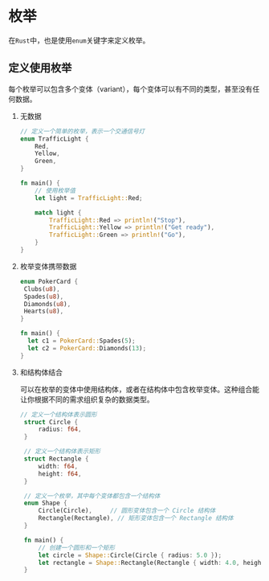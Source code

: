 # 枚举

在`Rust`中，也是使用`enum`关键字来定义枚举。

## 定义使用枚举

每个枚举可以包含多个变体（variant），每个变体可以有不同的类型，甚至没有任何数据。

1. 无数据

   ```rust
   // 定义一个简单的枚举，表示一个交通信号灯
   enum TrafficLight {
       Red,
       Yellow,
       Green,
   }

   fn main() {
       // 使用枚举值
       let light = TrafficLight::Red;

       match light {
           TrafficLight::Red => println!("Stop"),
           TrafficLight::Yellow => println!("Get ready"),
           TrafficLight::Green => println!("Go"),
       }
   }

   ```

2. 枚举变体携带数据

   ```rust
   enum PokerCard {
    Clubs(u8),
    Spades(u8),
    Diamonds(u8),
    Hearts(u8),
   }

   fn main() {
     let c1 = PokerCard::Spades(5);
     let c2 = PokerCard::Diamonds(13);
   }
   ```

3. 和结构体结合

   可以在枚举的变体中使用结构体，或者在结构体中包含枚举变体。这种组合能让你根据不同的需求组织复杂的数据类型。

   ```rust
   // 定义一个结构体表示圆形
    struct Circle {
        radius: f64,
    }

    // 定义一个结构体表示矩形
    struct Rectangle {
        width: f64,
        height: f64,
    }

    // 定义一个枚举，其中每个变体都包含一个结构体
    enum Shape {
        Circle(Circle),     // 圆形变体包含一个 Circle 结构体
        Rectangle(Rectangle), // 矩形变体包含一个 Rectangle 结构体
    }

    fn main() {
        // 创建一个圆形和一个矩形
        let circle = Shape::Circle(Circle { radius: 5.0 });
        let rectangle = Shape::Rectangle(Rectangle { width: 4.0, height: 6.0 });
    }

   ```
